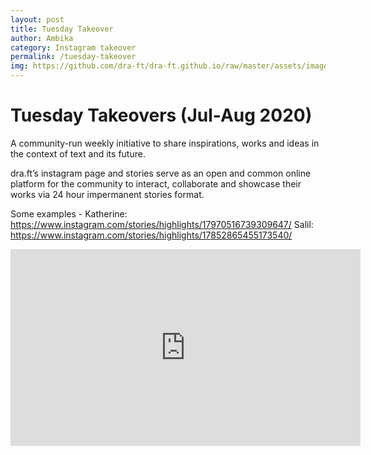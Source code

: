 ```yaml
---
layout: post
title: Tuesday Takeover
author: Ambika
category: Instagram takeover
permalink: /tuesday-takeover
img: https://github.com/dra-ft/dra-ft.github.io/raw/master/assets/images/tt1407_kath_intro_post1.png
---
```


# Tuesday Takeovers (Jul-Aug 2020)

A community-run weekly initiative to share inspirations, works and ideas in the context of text and its future. 

dra.ft’s instagram page and stories serve as an open and common online platform for the community to interact, collaborate and showcase their works via 24 hour impermanent stories format.

Some examples -
Katherine: https://www.instagram.com/stories/highlights/17970516739309647/
Salil: https://www.instagram.com/stories/highlights/17852865455173540/

<iframe width="560" height="315" src="https://www.youtube.com/embed/6TzQZhwGudc" frameborder="0" allow="accelerometer; autoplay; clipboard-write; encrypted-media; gyroscope; picture-in-picture" allowfullscreen></iframe>
